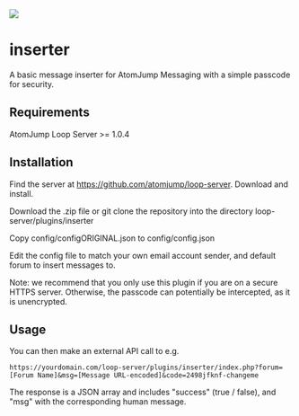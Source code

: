 <img src="https://atomjump.com/images/logo80.png">

# inserter
A basic message inserter for AtomJump Messaging with a simple passcode for security.

 
## Requirements

AtomJump Loop Server >= 1.0.4


## Installation

Find the server at https://github.com/atomjump/loop-server. Download and install.

Download the .zip file or git clone the repository into the directory loop-server/plugins/inserter

Copy config/configORIGINAL.json to config/config.json

Edit the config file to match your own email account sender, and default forum to insert messages to.

Note: we recommend that you only use this plugin if you are on a secure HTTPS server. Otherwise, the passcode 
can potentially be intercepted, as it is unencrypted.


## Usage

You can then make an external API call to e.g.

```
https://yourdomain.com/loop-server/plugins/inserter/index.php?forum=[Forum Name]&msg=[Message URL-encoded]&code=2498jfknf-changeme
```

The response is a JSON array and includes "success" (true / false), and "msg" with the corresponding human message.